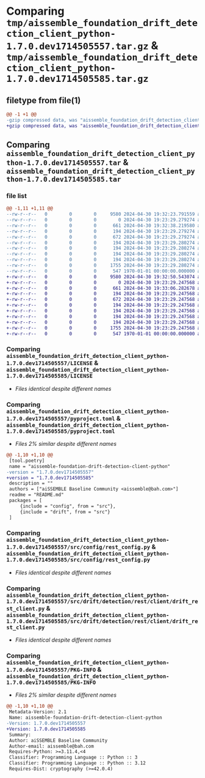 # Comparing `tmp/aissemble_foundation_drift_detection_client_python-1.7.0.dev1714505557.tar.gz` & `tmp/aissemble_foundation_drift_detection_client_python-1.7.0.dev1714505585.tar.gz`

## filetype from file(1)

```diff
@@ -1 +1 @@
-gzip compressed data, was "aissemble_foundation_drift_detection_client_python-1.7.0.dev1714505557.tar", max compression
+gzip compressed data, was "aissemble_foundation_drift_detection_client_python-1.7.0.dev1714505585.tar", max compression
```

## Comparing `aissemble_foundation_drift_detection_client_python-1.7.0.dev1714505557.tar` & `aissemble_foundation_drift_detection_client_python-1.7.0.dev1714505585.tar`

### file list

```diff
@@ -1,11 +1,11 @@
--rw-r--r--   0        0        0     9580 2024-04-30 19:32:23.791559 aissemble_foundation_drift_detection_client_python-1.7.0.dev1714505557/LICENSE
--rw-r--r--   0        0        0        0 2024-04-30 19:23:29.279274 aissemble_foundation_drift_detection_client_python-1.7.0.dev1714505557/README.md
--rw-r--r--   0        0        0      661 2024-04-30 19:32:38.219580 aissemble_foundation_drift_detection_client_python-1.7.0.dev1714505557/pyproject.toml
--rw-r--r--   0        0        0      194 2024-04-30 19:23:29.279274 aissemble_foundation_drift_detection_client_python-1.7.0.dev1714505557/src/config/__init__.py
--rw-r--r--   0        0        0      672 2024-04-30 19:23:29.279274 aissemble_foundation_drift_detection_client_python-1.7.0.dev1714505557/src/config/rest_config.py
--rw-r--r--   0        0        0      194 2024-04-30 19:23:29.280274 aissemble_foundation_drift_detection_client_python-1.7.0.dev1714505557/src/drift/__init__.py
--rw-r--r--   0        0        0      194 2024-04-30 19:23:29.280274 aissemble_foundation_drift_detection_client_python-1.7.0.dev1714505557/src/drift/detection/__init__.py
--rw-r--r--   0        0        0      194 2024-04-30 19:23:29.280274 aissemble_foundation_drift_detection_client_python-1.7.0.dev1714505557/src/drift/detection/rest/__init__.py
--rw-r--r--   0        0        0      194 2024-04-30 19:23:29.280274 aissemble_foundation_drift_detection_client_python-1.7.0.dev1714505557/src/drift/detection/rest/client/__init__.py
--rw-r--r--   0        0        0     1755 2024-04-30 19:23:29.280274 aissemble_foundation_drift_detection_client_python-1.7.0.dev1714505557/src/drift/detection/rest/client/drift_rest_client.py
--rw-r--r--   0        0        0      547 1970-01-01 00:00:00.000000 aissemble_foundation_drift_detection_client_python-1.7.0.dev1714505557/PKG-INFO
+-rw-r--r--   0        0        0     9580 2024-04-30 19:32:50.543074 aissemble_foundation_drift_detection_client_python-1.7.0.dev1714505585/LICENSE
+-rw-r--r--   0        0        0        0 2024-04-30 19:23:29.247568 aissemble_foundation_drift_detection_client_python-1.7.0.dev1714505585/README.md
+-rw-r--r--   0        0        0      661 2024-04-30 19:33:06.282678 aissemble_foundation_drift_detection_client_python-1.7.0.dev1714505585/pyproject.toml
+-rw-r--r--   0        0        0      194 2024-04-30 19:23:29.247568 aissemble_foundation_drift_detection_client_python-1.7.0.dev1714505585/src/config/__init__.py
+-rw-r--r--   0        0        0      672 2024-04-30 19:23:29.247568 aissemble_foundation_drift_detection_client_python-1.7.0.dev1714505585/src/config/rest_config.py
+-rw-r--r--   0        0        0      194 2024-04-30 19:23:29.247568 aissemble_foundation_drift_detection_client_python-1.7.0.dev1714505585/src/drift/__init__.py
+-rw-r--r--   0        0        0      194 2024-04-30 19:23:29.247568 aissemble_foundation_drift_detection_client_python-1.7.0.dev1714505585/src/drift/detection/__init__.py
+-rw-r--r--   0        0        0      194 2024-04-30 19:23:29.247568 aissemble_foundation_drift_detection_client_python-1.7.0.dev1714505585/src/drift/detection/rest/__init__.py
+-rw-r--r--   0        0        0      194 2024-04-30 19:23:29.247568 aissemble_foundation_drift_detection_client_python-1.7.0.dev1714505585/src/drift/detection/rest/client/__init__.py
+-rw-r--r--   0        0        0     1755 2024-04-30 19:23:29.247568 aissemble_foundation_drift_detection_client_python-1.7.0.dev1714505585/src/drift/detection/rest/client/drift_rest_client.py
+-rw-r--r--   0        0        0      547 1970-01-01 00:00:00.000000 aissemble_foundation_drift_detection_client_python-1.7.0.dev1714505585/PKG-INFO
```

### Comparing `aissemble_foundation_drift_detection_client_python-1.7.0.dev1714505557/LICENSE` & `aissemble_foundation_drift_detection_client_python-1.7.0.dev1714505585/LICENSE`

 * *Files identical despite different names*

### Comparing `aissemble_foundation_drift_detection_client_python-1.7.0.dev1714505557/pyproject.toml` & `aissemble_foundation_drift_detection_client_python-1.7.0.dev1714505585/pyproject.toml`

 * *Files 2% similar despite different names*

```diff
@@ -1,10 +1,10 @@
 [tool.poetry]
 name = "aissemble-foundation-drift-detection-client-python"
-version = "1.7.0.dev1714505557"
+version = "1.7.0.dev1714505585"
 description = ""
 authors = ["aiSSEMBLE Baseline Community <aissemble@bah.com>"]
 readme = "README.md"
 packages = [
     {include = "config", from = "src"},
     {include = "drift", from = "src"}
 ]
```

### Comparing `aissemble_foundation_drift_detection_client_python-1.7.0.dev1714505557/src/config/rest_config.py` & `aissemble_foundation_drift_detection_client_python-1.7.0.dev1714505585/src/config/rest_config.py`

 * *Files identical despite different names*

### Comparing `aissemble_foundation_drift_detection_client_python-1.7.0.dev1714505557/src/drift/detection/rest/client/drift_rest_client.py` & `aissemble_foundation_drift_detection_client_python-1.7.0.dev1714505585/src/drift/detection/rest/client/drift_rest_client.py`

 * *Files identical despite different names*

### Comparing `aissemble_foundation_drift_detection_client_python-1.7.0.dev1714505557/PKG-INFO` & `aissemble_foundation_drift_detection_client_python-1.7.0.dev1714505585/PKG-INFO`

 * *Files 2% similar despite different names*

```diff
@@ -1,10 +1,10 @@
 Metadata-Version: 2.1
 Name: aissemble-foundation-drift-detection-client-python
-Version: 1.7.0.dev1714505557
+Version: 1.7.0.dev1714505585
 Summary: 
 Author: aiSSEMBLE Baseline Community
 Author-email: aissemble@bah.com
 Requires-Python: >=3.11.4,<4
 Classifier: Programming Language :: Python :: 3
 Classifier: Programming Language :: Python :: 3.12
 Requires-Dist: cryptography (>=42.0.4)
```

